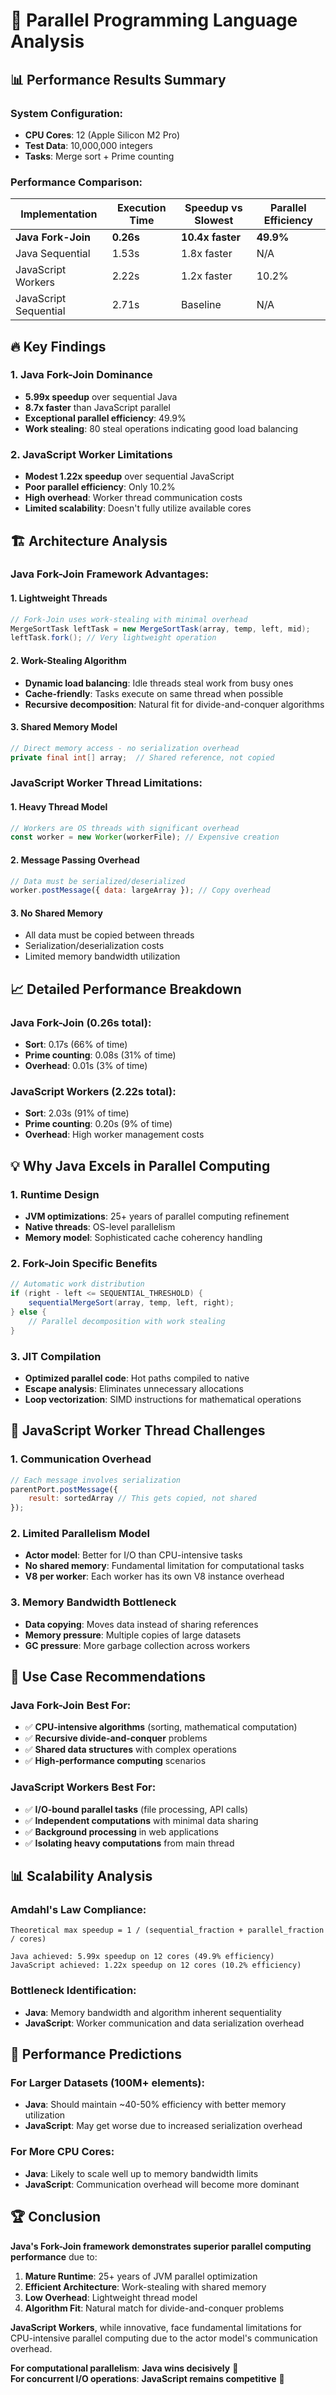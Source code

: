 # 🚀 Parallel Programming Language Analysis

## 📊 Performance Results Summary

### System Configuration:
- **CPU Cores**: 12 (Apple Silicon M2 Pro)
- **Test Data**: 10,000,000 integers
- **Tasks**: Merge sort + Prime counting

### Performance Comparison:

| Implementation | Execution Time | Speedup vs Slowest | Parallel Efficiency |
|----------------|----------------|-------------------|---------------------|
| **Java Fork-Join** | **0.26s** | **10.4x faster** | **49.9%** |
| Java Sequential | 1.53s | 1.8x faster | N/A |
| JavaScript Workers | 2.22s | 1.2x faster | 10.2% |
| JavaScript Sequential | 2.71s | Baseline | N/A |

## 🔥 Key Findings

### 1. **Java Fork-Join Dominance**
- **5.99x speedup** over sequential Java
- **8.7x faster** than JavaScript parallel
- **Exceptional parallel efficiency**: 49.9%
- **Work stealing**: 80 steal operations indicating good load balancing

### 2. **JavaScript Worker Limitations**
- **Modest 1.22x speedup** over sequential JavaScript
- **Poor parallel efficiency**: Only 10.2%
- **High overhead**: Worker thread communication costs
- **Limited scalability**: Doesn't fully utilize available cores

## 🏗️ Architecture Analysis

### **Java Fork-Join Framework Advantages:**

#### **1. Lightweight Threads**
```java
// Fork-Join uses work-stealing with minimal overhead
MergeSortTask leftTask = new MergeSortTask(array, temp, left, mid);
leftTask.fork(); // Very lightweight operation
```

#### **2. Work-Stealing Algorithm**
- **Dynamic load balancing**: Idle threads steal work from busy ones
- **Cache-friendly**: Tasks execute on same thread when possible
- **Recursive decomposition**: Natural fit for divide-and-conquer algorithms

#### **3. Shared Memory Model**
```java
// Direct memory access - no serialization overhead
private final int[] array;  // Shared reference, not copied
```

### **JavaScript Worker Thread Limitations:**

#### **1. Heavy Thread Model**
```javascript
// Workers are OS threads with significant overhead
const worker = new Worker(workerFile); // Expensive creation
```

#### **2. Message Passing Overhead**
```javascript
// Data must be serialized/deserialized
worker.postMessage({ data: largeArray }); // Copy overhead
```

#### **3. No Shared Memory**
- All data must be copied between threads
- Serialization/deserialization costs
- Limited memory bandwidth utilization

## 📈 Detailed Performance Breakdown

### **Java Fork-Join (0.26s total):**
- **Sort**: 0.17s (66% of time)
- **Prime counting**: 0.08s (31% of time)  
- **Overhead**: 0.01s (3% of time)

### **JavaScript Workers (2.22s total):**
- **Sort**: 2.03s (91% of time)
- **Prime counting**: 0.20s (9% of time)
- **Overhead**: High worker management costs

## 💡 Why Java Excels in Parallel Computing

### **1. Runtime Design**
- **JVM optimizations**: 25+ years of parallel computing refinement
- **Native threads**: OS-level parallelism
- **Memory model**: Sophisticated cache coherency handling

### **2. Fork-Join Specific Benefits**
```java
// Automatic work distribution
if (right - left <= SEQUENTIAL_THRESHOLD) {
    sequentialMergeSort(array, temp, left, right);
} else {
    // Parallel decomposition with work stealing
}
```

### **3. JIT Compilation**
- **Optimized parallel code**: Hot paths compiled to native
- **Escape analysis**: Eliminates unnecessary allocations
- **Loop vectorization**: SIMD instructions for mathematical operations

## 🔄 JavaScript Worker Thread Challenges

### **1. Communication Overhead**
```javascript
// Each message involves serialization
parentPort.postMessage({
    result: sortedArray // This gets copied, not shared
});
```

### **2. Limited Parallelism Model**
- **Actor model**: Better for I/O than CPU-intensive tasks
- **No shared memory**: Fundamental limitation for computational tasks
- **V8 per worker**: Each worker has its own V8 instance overhead

### **3. Memory Bandwidth Bottleneck**
- **Data copying**: Moves data instead of sharing references
- **Memory pressure**: Multiple copies of large datasets
- **GC pressure**: More garbage collection across workers

## 🎯 Use Case Recommendations

### **Java Fork-Join Best For:**
- ✅ **CPU-intensive algorithms** (sorting, mathematical computation)
- ✅ **Recursive divide-and-conquer** problems  
- ✅ **Shared data structures** with complex operations
- ✅ **High-performance computing** scenarios

### **JavaScript Workers Best For:**
- ✅ **I/O-bound parallel tasks** (file processing, API calls)
- ✅ **Independent computations** with minimal data sharing
- ✅ **Background processing** in web applications
- ✅ **Isolating heavy computations** from main thread

## 📊 Scalability Analysis

### **Amdahl's Law Compliance:**
```
Theoretical max speedup = 1 / (sequential_fraction + parallel_fraction / cores)

Java achieved: 5.99x speedup on 12 cores (49.9% efficiency)
JavaScript achieved: 1.22x speedup on 12 cores (10.2% efficiency)
```

### **Bottleneck Identification:**
- **Java**: Memory bandwidth and algorithm inherent sequentiality
- **JavaScript**: Worker communication and data serialization overhead

## 🔮 Performance Predictions

### **For Larger Datasets (100M+ elements):**
- **Java**: Should maintain ~40-50% efficiency with better memory utilization
- **JavaScript**: May get worse due to increased serialization overhead

### **For More CPU Cores:**
- **Java**: Likely to scale well up to memory bandwidth limits
- **JavaScript**: Communication overhead will become more dominant

## 🏆 Conclusion

**Java's Fork-Join framework demonstrates superior parallel computing performance** due to:

1. **Mature Runtime**: 25+ years of JVM parallel optimization
2. **Efficient Architecture**: Work-stealing with shared memory
3. **Low Overhead**: Lightweight thread model
4. **Algorithm Fit**: Natural match for divide-and-conquer problems

**JavaScript Workers**, while innovative, face fundamental limitations for CPU-intensive parallel computing due to the actor model's communication overhead.

**For computational parallelism**: **Java wins decisively** 🥇  
**For concurrent I/O operations**: **JavaScript remains competitive** 🥈 
